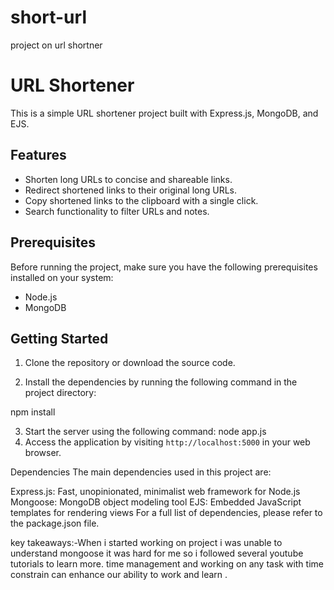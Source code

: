 # short-url
project on url shortner
# URL Shortener

This is a simple URL shortener project built with Express.js, MongoDB, and EJS.

## Features

- Shorten long URLs to concise and shareable links.
- Redirect shortened links to their original long URLs.
- Copy shortened links to the clipboard with a single click.
- Search functionality to filter URLs and notes.

## Prerequisites

Before running the project, make sure you have the following prerequisites installed on your system:

- Node.js
- MongoDB

## Getting Started

1. Clone the repository or download the source code.

2. Install the dependencies by running the following command in the project directory:

npm install

3. Start the server using the following command:
node app.js
4. Access the application by visiting `http://localhost:5000` in your web browser.

Dependencies
The main dependencies used in this project are:

Express.js: Fast, unopinionated, minimalist web framework for Node.js
Mongoose: MongoDB object modeling tool
EJS: Embedded JavaScript templates for rendering views
For a full list of dependencies, please refer to the package.json file.

key takeaways:-When i started working on project i was unable to understand mongoose it was hard for me so i followed several youtube tutorials to learn more.
time management and working on any task with time constrain can enhance our ability to work and learn .



